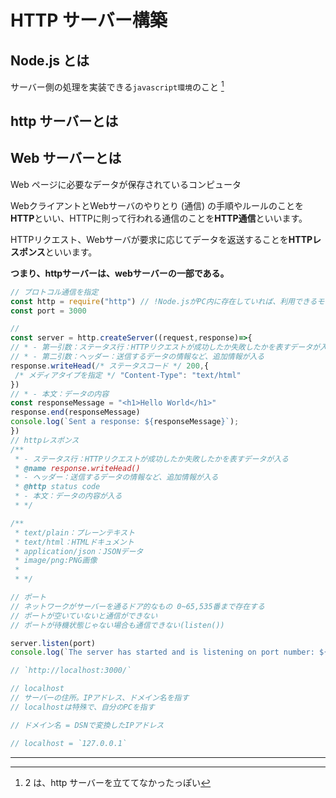 # HTTP サーバー構築

## Node.js とは

サーバー側の処理を実装できる`javascript環境`のこと [^1]

## http サーバーとは



## Web サーバーとは

Web ページに必要なデータが保存されているコンピュータ


WebクライアントとWebサーバのやりとり (通信) の手順やルールのことを**HTTP**といい、HTTPに則って行われる通信のことを**HTTP通信**といいます。

HTTPリクエスト、Webサーバが要求に応じてデータを返送することを**HTTPレスポンス**といいます。

**つまり、httpサーバーは、webサーバーの一部である。**

```JavaScript
// プロトコル通信を指定
const http = require("http") // !Node.jsがPC内に存在していれば、利用できるモジュール
const port = 3000

//
const server = http.createServer((request,response)=>{
// * - 第一引数：ステータス行：HTTPリクエストが成功したか失敗したかを表すデータが入る
// * - 第二引数：ヘッダー：送信するデータの情報など、追加情報が入る
response.writeHead(/* ステータスコード */ 200,{
 /* メディアタイプを指定 */ "Content-Type": "text/html"
})
// * - 本文：データの内容
const responseMessage = "<h1>Hello World</h1>"
response.end(responseMessage)
console.log(`Sent a response: ${responseMessage}`);
})
// httpレスポンス
/**
 * - ステータス行：HTTPリクエストが成功したか失敗したかを表すデータが入る
 * @name response.writeHead()
 * - ヘッダー：送信するデータの情報など、追加情報が入る
 * @http status code
 * - 本文：データの内容が入る
 * */

/**
 * text/plain：プレーンテキスト
 * text/html：HTMLドキュメント
 * application/json：JSONデータ
 * image/png:PNG画像
 *
 * */

// ポート
// ネットワークがサーバーを通るドア的なもの 0~65,535番まで存在する
// ポートが空いていないと通信ができない
// ポートが待機状態じゃない場合も通信できない(listen())

server.listen(port)
console.log(`The server has started and is listening on port number: ${port}`);

// `http://localhost:3000/`

// localhost
// サーバーの住所。IPアドレス、ドメイン名を指す
// localhostは特殊で、自分のPCを指す

// ドメイン名 = DSNで変換したIPアドレス

// localhost = `127.0.0.1`
```


---

[^1]: 2 は、http サーバーを立ててなかったっぽい
